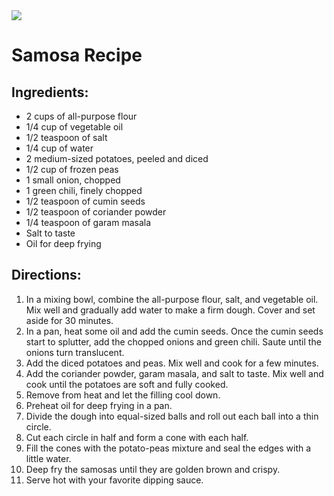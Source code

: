 <img class="banner-image samosa-img" src="https://encrypted-tbn0.gstatic.com/images?q=tbn:ANd9GcSjS6UHFLLpHy0akI6_LJMVeW66ZNJXNsFGfw&usqp=CAU">

# Samosa Recipe

## Ingredients:
- 2 cups of all-purpose flour
- 1/4 cup of vegetable oil
- 1/2 teaspoon of salt
- 1/4 cup of water
- 2 medium-sized potatoes, peeled and diced
- 1/2 cup of frozen peas
- 1 small onion, chopped
- 1 green chili, finely chopped
- 1/2 teaspoon of cumin seeds
- 1/2 teaspoon of coriander powder
- 1/4 teaspoon of garam masala
- Salt to taste
- Oil for deep frying

## Directions:
1. In a mixing bowl, combine the all-purpose flour, salt, and vegetable oil. Mix well and gradually add water to make a firm dough. Cover and set aside for 30 minutes.
2. In a pan, heat some oil and add the cumin seeds. Once the cumin seeds start to splutter, add the chopped onions and green chili. Saute until the onions turn translucent.
3. Add the diced potatoes and peas. Mix well and cook for a few minutes.
4. Add the coriander powder, garam masala, and salt to taste. Mix well and cook until the potatoes are soft and fully cooked.
5. Remove from heat and let the filling cool down.
6. Preheat oil for deep frying in a pan.
7. Divide the dough into equal-sized balls and roll out each ball into a thin circle.
8. Cut each circle in half and form a cone with each half.
9. Fill the cones with the potato-peas mixture and seal the edges with a little water.
10. Deep fry the samosas until they are golden brown and crispy.
11. Serve hot with your favorite dipping sauce.
